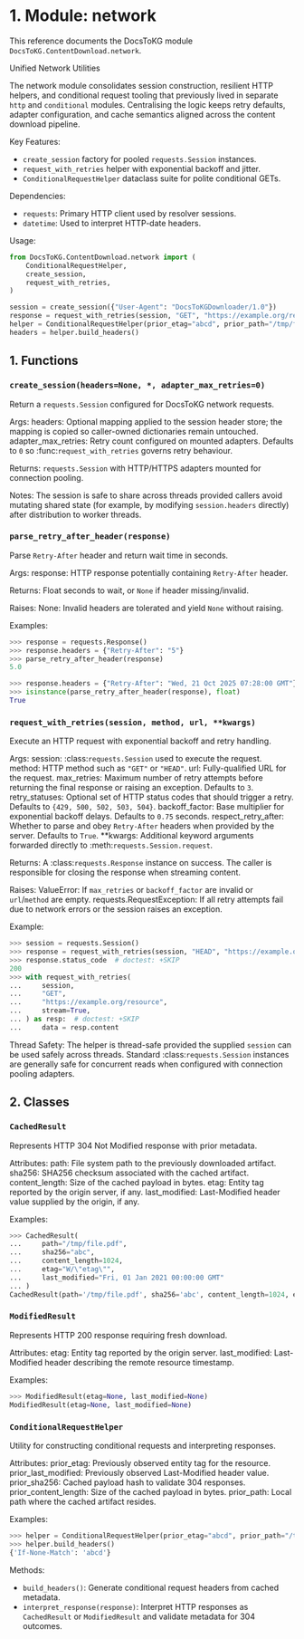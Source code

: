 # 1. Module: network

This reference documents the DocsToKG module ``DocsToKG.ContentDownload.network``.

Unified Network Utilities

The network module consolidates session construction, resilient HTTP helpers,
and conditional request tooling that previously lived in separate ``http`` and
``conditional`` modules. Centralising the logic keeps retry defaults, adapter
configuration, and cache semantics aligned across the content download pipeline.

Key Features:
- ``create_session`` factory for pooled ``requests.Session`` instances.
- ``request_with_retries`` helper with exponential backoff and jitter.
- ``ConditionalRequestHelper`` dataclass suite for polite conditional GETs.

Dependencies:
- `requests`: Primary HTTP client used by resolver sessions.
- `datetime`: Used to interpret HTTP-date headers.

Usage:
```python
from DocsToKG.ContentDownload.network import (
    ConditionalRequestHelper,
    create_session,
    request_with_retries,
)

session = create_session({"User-Agent": "DocsToKGDownloader/1.0"})
response = request_with_retries(session, "GET", "https://example.org/resource")
helper = ConditionalRequestHelper(prior_etag="abcd", prior_path="/tmp/file.pdf")
headers = helper.build_headers()
```

## 1. Functions

### `create_session(headers=None, *, adapter_max_retries=0)`

Return a ``requests.Session`` configured for DocsToKG network requests.

Args:
headers: Optional mapping applied to the session header store; the mapping is
copied so caller-owned dictionaries remain untouched.
adapter_max_retries: Retry count configured on mounted adapters. Defaults to
``0`` so :func:`request_with_retries` governs retry behaviour.

Returns:
``requests.Session`` with HTTP/HTTPS adapters mounted for connection pooling.

Notes:
The session is safe to share across threads provided callers avoid mutating
shared state (for example, by modifying ``session.headers`` directly) after
distribution to worker threads.

### `parse_retry_after_header(response)`

Parse ``Retry-After`` header and return wait time in seconds.

Args:
response: HTTP response potentially containing ``Retry-After`` header.

Returns:
Float seconds to wait, or ``None`` if header missing/invalid.

Raises:
None: Invalid headers are tolerated and yield ``None`` without raising.

Examples:
```python
>>> response = requests.Response()
>>> response.headers = {"Retry-After": "5"}
>>> parse_retry_after_header(response)
5.0

>>> response.headers = {"Retry-After": "Wed, 21 Oct 2025 07:28:00 GMT"}
>>> isinstance(parse_retry_after_header(response), float)
True
```

### `request_with_retries(session, method, url, **kwargs)`

Execute an HTTP request with exponential backoff and retry handling.

Args:
session: :class:`requests.Session` used to execute the request.
method: HTTP method such as ``"GET"`` or ``"HEAD"``.
url: Fully-qualified URL for the request.
max_retries: Maximum number of retry attempts before returning the final
response or raising an exception. Defaults to ``3``.
retry_statuses: Optional set of HTTP status codes that should trigger a
retry. Defaults to ``{429, 500, 502, 503, 504}``.
backoff_factor: Base multiplier for exponential backoff delays.
Defaults to ``0.75`` seconds.
respect_retry_after: Whether to parse and obey ``Retry-After`` headers
when provided by the server. Defaults to ``True``.
**kwargs: Additional keyword arguments forwarded directly to
:meth:`requests.Session.request`.

Returns:
A :class:`requests.Response` instance on success. The caller is
responsible for closing the response when streaming content.

Raises:
ValueError: If ``max_retries`` or ``backoff_factor`` are invalid or
``url``/``method`` are empty.
requests.RequestException: If all retry attempts fail due to network
errors or the session raises an exception.

Example:
```python
>>> session = requests.Session()
>>> response = request_with_retries(session, "HEAD", "https://example.org")
>>> response.status_code  # doctest: +SKIP
200
>>> with request_with_retries(
...     session,
...     "GET",
...     "https://example.org/resource",
...     stream=True,
... ) as resp:  # doctest: +SKIP
...     data = resp.content
```

Thread Safety:
The helper is thread-safe provided the supplied ``session`` can be used
safely across threads. Standard :class:`requests.Session` instances are
generally safe for concurrent reads when configured with connection
pooling adapters.

## 2. Classes

### `CachedResult`

Represents HTTP 304 Not Modified response with prior metadata.

Attributes:
path: File system path to the previously downloaded artifact.
sha256: SHA256 checksum associated with the cached artifact.
content_length: Size of the cached payload in bytes.
etag: Entity tag reported by the origin server, if any.
last_modified: Last-Modified header value supplied by the origin, if any.

Examples:
```python
>>> CachedResult(
...     path="/tmp/file.pdf",
...     sha256="abc",
...     content_length=1024,
...     etag="W/\"etag\"",
...     last_modified="Fri, 01 Jan 2021 00:00:00 GMT"
... )
CachedResult(path='/tmp/file.pdf', sha256='abc', content_length=1024, etag='W/\"etag\"', last_modified='Fri, 01 Jan 2021 00:00:00 GMT')
```

### `ModifiedResult`

Represents HTTP 200 response requiring fresh download.

Attributes:
etag: Entity tag reported by the origin server.
last_modified: Last-Modified header describing the remote resource timestamp.

Examples:
```python
>>> ModifiedResult(etag=None, last_modified=None)
ModifiedResult(etag=None, last_modified=None)
```

### `ConditionalRequestHelper`

Utility for constructing conditional requests and interpreting responses.

Attributes:
prior_etag: Previously observed entity tag for the resource.
prior_last_modified: Previously observed Last-Modified header value.
prior_sha256: Cached payload hash to validate 304 responses.
prior_content_length: Size of the cached payload in bytes.
prior_path: Local path where the cached artifact resides.

Examples:
```python
>>> helper = ConditionalRequestHelper(prior_etag="abcd", prior_path="/tmp/file.pdf")
>>> helper.build_headers()
{'If-None-Match': 'abcd'}
```

Methods:
- ``build_headers()``: Generate conditional request headers from cached metadata.
- ``interpret_response(response)``: Interpret HTTP responses as ``CachedResult`` or ``ModifiedResult`` and validate metadata for 304 outcomes.
